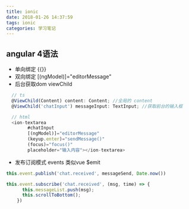 ```yaml
---
title: ionic
date: 2018-01-26 14:37:59
tags: ionic
categories: 学习笔记
---
```



## angular 4语法

- 单向绑定 {{}}
- 双向绑定 [(ngModel)]="editorMessage"
- 后台获取dom viewChild 
```js
  // ts
  @ViewChild(Content) content: Content; //全局的 content
  @ViewChild('chatInput') messageInput: TextInput; //获取前台的输入框

  // html
  <ion-textarea
        #chatInput
        [(ngModel)]="editorMessage"
        (keyup.enter)="sendMessage()"
        (focus)="focus()"
        placeholder="输入内容"></ion-textarea>
```
- 发布订阅模式 events  类似vue $emit
```js
this.event.publish('chat.received', messageSend, Date.now())

this.event.subscribe('chat.received', (msg, time) => {
      this.messageList.push(msg);
      this.scrollToBottom();
    })
```



